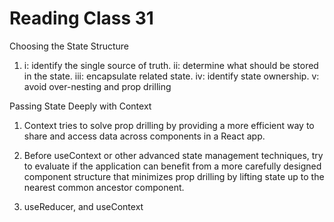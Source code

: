 # Reading Class 31

Choosing the State Structure

1) i: identify the single source of truth. ii: determine what should be stored in the state. iii: encapsulate related state. iv: identify state ownership. v: avoid over-nesting and prop drilling

Passing State Deeply with Context

1) Context tries to solve prop drilling by providing a more efficient way to share and access data across components in a React app.

2) Before useContext or other advanced state management techniques, try to evaluate if the application can benefit from a more carefully designed component structure that minimizes prop drilling by lifting state up to the nearest common ancestor component.

3) useReducer, and useContext